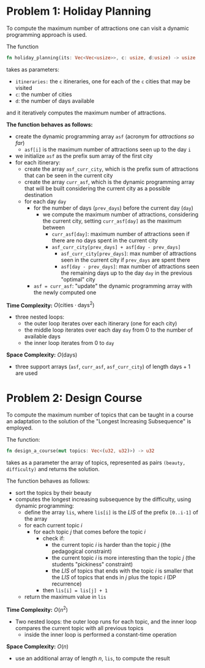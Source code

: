 # Problem 1: Holiday Planning
To compute the maximum number of attractions one can visit a dynamic programming approach is used. 

The function 
```rust
fn holiday_planning(its: Vec<Vec<usize>>, c: usize, d:usize) -> usize
```
takes as parameters: 
- `itineraries:` the `c` itineraries, one for each of the `c` cities that may be visited
- `c`: the number of cities
- `d`: the number of days available

and it iteratively computes the maximum number of attractions. 

**The function behaves as follows:** 
- create the dynamic programming array `asf` (acronym for *attractions so far*)
	- `asf[i]` is the maximum number of attractions seen up to the day `i`
- we initialize `asf` as the prefix sum array of the first city
- for each itinerary: 
	- create the array `asf_curr_city`, which is the prefix sum of attractions that can be seen in the current city
	- create the array `curr_asf`, which is the dynamic programming array that will be built considering the current city as a possible destination
	- for each day `day`
		- for the number of days (`prev_days`) before the current day (`day`)
			- we compute the maximum number of attractions, considering the current city, setting `curr_asf[day]` as the maximum between
				- `curr_asf[day]`: maximum number of attractions seen if there are no days spent in the current city
				- `asf_curr_city[prev_days] + asf[day - prev_days]`
					- `asf_curr_city[prev_days]`: max number of attractions seen in the current city if `prev_days` are spent there
					- `asf[day - prev_days]`: max number of attractions seen the remaining days up to the day `day` in the previous "optimal" city
		- `asf = curr_asf`: "update" the dynamic programming array with the newly computed one

**Time Complexity:** $O(\text{cities} \cdot \text{days}^2)$ 
- three nested loops: 
	- the outer loop iterates over each itinerary (one for each city)
	- the middle loop iterates over each day `day` from $0$ to the number of available days
	- the inner loop iterates from $0$ to `day`

**Space Complexity:** $O(\text{days})$
- three support arrays (`asf`, `curr_asf`, `asf_curr_city`) of length $\text{days}+1$ are used
# Problem 2:  Design Course
To compute the maximum number of topics that can be taught in a course an adaptation to the solution of the "Longest Increasing Subsequence" is employed. 

The function: 
```rust
fn design_a_course(mut topics: Vec<(u32, u32)>) -> u32
```
takes as a parameter the array of topics, represented as pairs `(beauty, difficulty)` and returns the solution. 

The function behaves as follows: 
- sort the topics by their beauty
- computes the longest increasing subsequence by the difficulty, using dynamic programming: 
	- define the array `lis`, where `lis[i]` is the *LIS* of the prefix `[0..i-1]` of the array
	- for each current topic $i$
		- for each topic $j$ that comes before the topic $i$
			- check if: 
				- the current topic $i$ is harder than the topic $j$ (the pedagogical constraint)
				- the current topic $i$ is more interesting than the topic $j$ (the students "pickiness" constraint)
				- the *LIS* of topics that ends with the topic $i$ is smaller that the *LIS* of topics that ends in $j$ plus the topic $i$ (DP recurrence)
			- then `lis[i] = lis[j] + 1`
	- return the maximum value in `lis`

**Time Complexity:** $O(n^2)$
- Two nested loops: the outer loop runs for each topic, and the inner loop compares the current topic with all previous topics
	- inside the inner loop is performed a constant-time operation

**Space Complexity:** $O(n)$
- use an additional array of length $n$, `lis`, to compute the result